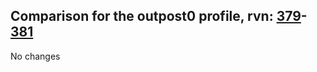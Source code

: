## Comparison for the outpost0 profile, rvn: [379](https://github.com/PRO100KatYT/FortniteProfileRevisions/tree/main/profiles/outpost0/379%20outpost0.json)-[381](https://github.com/PRO100KatYT/FortniteProfileRevisions/tree/main/profiles/outpost0/381%20outpost0.json)

No changes
